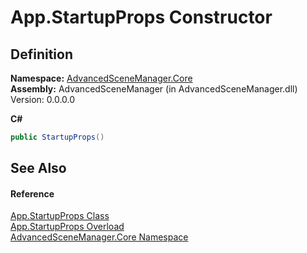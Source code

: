 # App.StartupProps Constructor




## Definition
**Namespace:** <a href="N_AdvancedSceneManager_Core">AdvancedSceneManager.Core</a>  
**Assembly:** AdvancedSceneManager (in AdvancedSceneManager.dll) Version: 0.0.0.0

**C#**
``` C#
public StartupProps()
```



## See Also


#### Reference
<a href="T_AdvancedSceneManager_Core_App_StartupProps">App.StartupProps Class</a>  
<a href="Overload_AdvancedSceneManager_Core_App_StartupProps__ctor">App.StartupProps Overload</a>  
<a href="N_AdvancedSceneManager_Core">AdvancedSceneManager.Core Namespace</a>  
